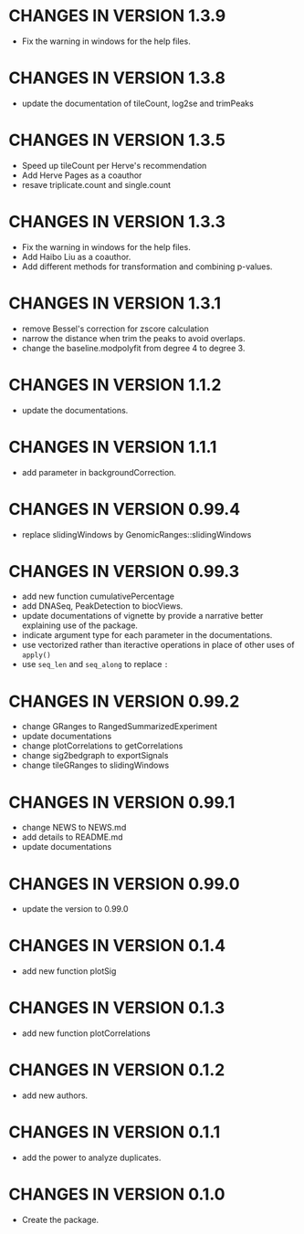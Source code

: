 # CHANGES IN VERSION 1.3.9

* Fix the warning in windows for the help files.

# CHANGES IN VERSION 1.3.8

* update the documentation of tileCount, log2se and trimPeaks

# CHANGES IN VERSION 1.3.5

* Speed up tileCount per Herve's recommendation
* Add Herve Pages as a coauthor
* resave triplicate.count and single.count
 
# CHANGES IN VERSION 1.3.3

* Fix the warning in windows for the help files.
* Add Haibo Liu as a coauthor.
* Add different methods for transformation and combining p-values.

# CHANGES IN VERSION 1.3.1

* remove Bessel's correction for zscore calculation
* narrow the distance when trim the peaks to avoid overlaps.
* change the baseline.modpolyfit from degree 4 to degree 3.

# CHANGES IN VERSION 1.1.2

* update the documentations.

# CHANGES IN VERSION 1.1.1

* add parameter in backgroundCorrection.

# CHANGES IN VERSION 0.99.4

* replace slidingWindows by GenomicRanges::slidingWindows

# CHANGES IN VERSION 0.99.3

* add new function cumulativePercentage
* add DNASeq, PeakDetection to biocViews.
* update documentations of vignette by provide a narrative better explaining 
use of the package.
* indicate argument type for each parameter in the documentations.
* use vectorized rather than iteractive operations in place of other uses of
`apply()`
* use `seq_len` and `seq_along` to replace `:`

# CHANGES IN VERSION 0.99.2

* change GRanges to RangedSummarizedExperiment
* update documentations
* change plotCorrelations to getCorrelations
* change sig2bedgraph to exportSignals
* change tileGRanges to slidingWindows

# CHANGES IN VERSION 0.99.1

* change NEWS to NEWS.md
* add details to README.md
* update documentations

# CHANGES IN VERSION 0.99.0

* update the version to 0.99.0

# CHANGES IN VERSION 0.1.4

* add new function plotSig

# CHANGES IN VERSION 0.1.3

* add new function plotCorrelations

# CHANGES IN VERSION 0.1.2

* add new authors.

# CHANGES IN VERSION 0.1.1

* add the power to analyze duplicates.

# CHANGES IN VERSION 0.1.0

* Create the package.
